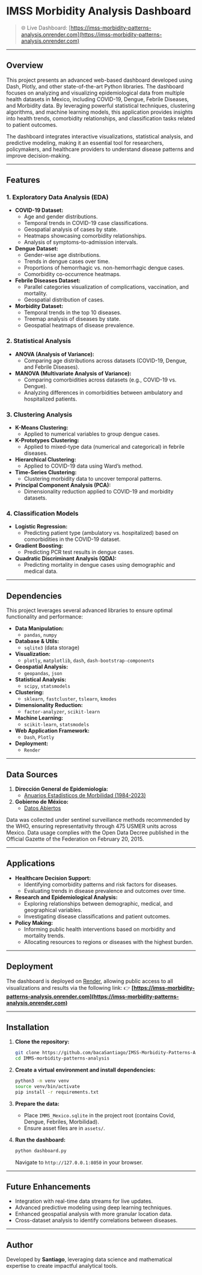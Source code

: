 
# IMSS Morbidity Analysis Dashboard

> 🌐 Live Dashboard: [https://imss-morbidity-patterns-analysis.onrender.com](https://imss-morbidity-patterns-analysis.onrender.com)

---

## Overview

This project presents an advanced web-based dashboard developed using Dash, Plotly, and other state-of-the-art Python libraries. The dashboard focuses on analyzing and visualizing epidemiological data from multiple health datasets in Mexico, including COVID-19, Dengue, Febrile Diseases, and Morbidity data. By leveraging powerful statistical techniques, clustering algorithms, and machine learning models, this application provides insights into health trends, comorbidity relationships, and classification tasks related to patient outcomes.

The dashboard integrates interactive visualizations, statistical analysis, and predictive modeling, making it an essential tool for researchers, policymakers, and healthcare providers to understand disease patterns and improve decision-making.

---

## Features

### 1. **Exploratory Data Analysis (EDA)**

- **COVID-19 Dataset:**
  - Age and gender distributions.
  - Temporal trends in COVID-19 case classifications.
  - Geospatial analysis of cases by state.
  - Heatmaps showcasing comorbidity relationships.
  - Analysis of symptoms-to-admission intervals.
- **Dengue Dataset:**
  - Gender-wise age distributions.
  - Trends in dengue cases over time.
  - Proportions of hemorrhagic vs. non-hemorrhagic dengue cases.
  - Comorbidity co-occurrence heatmaps.
- **Febrile Diseases Dataset:**
  - Parallel categories visualization of complications, vaccination, and mortality.
  - Geospatial distribution of cases.
- **Morbidity Dataset:**
  - Temporal trends in the top 10 diseases.
  - Treemap analysis of diseases by state.
  - Geospatial heatmaps of disease prevalence.

### 2. **Statistical Analysis**

- **ANOVA (Analysis of Variance):**
  - Comparing age distributions across datasets (COVID-19, Dengue, and Febrile Diseases).
- **MANOVA (Multivariate Analysis of Variance):**
  - Comparing comorbidities across datasets (e.g., COVID-19 vs. Dengue).
  - Analyzing differences in comorbidities between ambulatory and hospitalized patients.

### 3. **Clustering Analysis**

- **K-Means Clustering:**
  - Applied to numerical variables to group dengue cases.
- **K-Prototypes Clustering:**
  - Applied to mixed-type data (numerical and categorical) in febrile diseases.
- **Hierarchical Clustering:**
  - Applied to COVID-19 data using Ward’s method.
- **Time-Series Clustering:**
  - Clustering morbidity data to uncover temporal patterns.
- **Principal Component Analysis (PCA):**
  - Dimensionality reduction applied to COVID-19 and morbidity datasets.

### 4. **Classification Models**

- **Logistic Regression:**
  - Predicting patient type (ambulatory vs. hospitalized) based on comorbidities in the COVID-19 dataset.
- **Gradient Boosting:**
  - Predicting PCR test results in dengue cases.
- **Quadratic Discriminant Analysis (QDA):**
  - Predicting mortality in dengue cases using demographic and medical data.

---

## Dependencies

This project leverages several advanced libraries to ensure optimal functionality and performance:

- **Data Manipulation:**
  - `pandas`, `numpy`
- **Database & Utils:**
  - `sqlite3` (data storage)
- **Visualization:**
  - `plotly`, `matplotlib`, `dash`, `dash-bootstrap-components`
- **Geospatial Analysis:**
  - `geopandas`, `json`
- **Statistical Analysis:**
  - `scipy`, `statsmodels`
- **Clustering:**
  - `sklearn`, `fastcluster`, `tslearn`, `kmodes`
- **Dimensionality Reduction:**
  - `factor-analyzer`, `scikit-learn`
- **Machine Learning:**
  - `scikit-learn`, `statsmodels`
- **Web Application Framework:**
  - `Dash`, `Plotly`
- **Deployment:**
  - `Render`

---

## Data Sources

1. **Dirección General de Epidemiología:**
   - [Anuarios Estadísticos de Morbilidad (1984-2023)](https://epidemiologia.salud.gob.mx/anuario/html/morbilidad_grupo.html)
2. **Gobierno de México:**
   - [Datos Abiertos](https://www.gob.mx/salud/documentos/datos-abiertos-152127)

Data was collected under sentinel surveillance methods recommended by the WHO, ensuring representativity through 475 USMER units across Mexico. Data usage complies with the Open Data Decree published in the Official Gazette of the Federation on February 20, 2015.

---

## Applications

- **Healthcare Decision Support:**
  - Identifying comorbidity patterns and risk factors for diseases.
  - Evaluating trends in disease prevalence and outcomes over time.
- **Research and Epidemiological Analysis:**
  - Exploring relationships between demographic, medical, and geographical variables.
  - Investigating disease classifications and patient outcomes.
- **Policy Making:**
  - Informing public health interventions based on morbidity and mortality trends.
  - Allocating resources to regions or diseases with the highest burden.

---

## Deployment

The dashboard is deployed on [Render](https://render.com/), allowing public access to all visualizations and results via the following link:
  👉 **[https://imss-morbidity-patterns-analysis.onrender.com](https://imss-morbidity-patterns-analysis.onrender.com)**

---

## Installation

1. **Clone the repository:**

   ```bash
   git clone https://github.com/bacaSantiago/IMSS-Morbidity-Patterns-Analysis-Dashboard
   cd IMMS-morbidity-patterns-analysis
   ```

2. **Create a virtual environment and install dependencies:**

   ```bash
   python3 -m venv venv
   source venv/bin/activate
   pip install -r requirements.txt
   ```

3. **Prepare the data:**

   - Place `IMMS_Mexico.sqlite` in the project root (contains Covid, Dengue, Febriles, Morbilidad).
   - Ensure asset files are in `assets/`.

4. **Run the dashboard:**

   ```bash
   python dashboard.py
   ```

   Navigate to `http://127.0.0.1:8050` in your browser.

---

## Future Enhancements

- Integration with real-time data streams for live updates.
- Advanced predictive modeling using deep learning techniques.
- Enhanced geospatial analysis with more granular location data.
- Cross-dataset analysis to identify correlations between diseases.

---

## Author

Developed by **Santiago**, leveraging data science and mathematical expertise to create impactful analytical tools.
